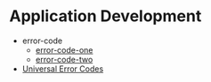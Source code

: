 # Application Development
  - error-code<!--reference-error-code-->
     - [error-code-one](reference/apis-media-kit/errorcode-media.md)  
     - [error-code-two](reference/apis-media-kit/errorcode-media.md)
  - [Universal Error Codes](reference/errorcode-universal.md)